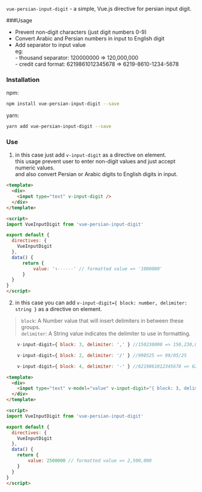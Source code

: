 `vue-persian-input-digit` - a simple, Vue.js directive for persian input digit.

###Usage
- Prevent non-digit characters (just digit numbers 0-9)
- Convert Arabic and Persian numbers in input to English digit
- Add separator to input value\
    eg: \
        - thousand separator: 120000000 => 120,000,000 \
        - credit card format: 6219861012345678 => 6219-8610-1234-5678
### Installation

npm:
```bash
npm install vue-persian-input-digit --save
```

yarn:
```bash
yarn add vue-persian-input-digit --save
```

### Use

 1. in this case just add ```v-input-digit``` as a directive on element.\
 this usage prevent user to enter non-digit values and just accept numeric values.\
 and also convert Persian or Arabic digits to English digits in input.

```html
<template>
  <div>
    <input type="text" v-input-digit />
  </div>
</template>

<script>
import VueInputDigit from 'vue-persian-input-digit'

export default {
  directives: {
    VueInputDigit
  },
  data() {
      return {
          value: '۱۰۰۰۰۰۰' // formatted value => '1000000'
      }
  }
}
</script>
```

 2. in this case you can add ```v-input-digit={ block: number, delimiter: string }``` as a directive on element.
>```block```: A Number value that will insert delimiters in between these groups.\
```delimiter```: A String value indicates the delimiter to use in formatting.
```js
    v-input-digit={ block: 3, delimiter: ',' } //150230000 => 150,230,000
```
```js
    v-input-digit={ block: 2, delimiter: '/' } //990525 => 99/05/25
```
```js
    v-input-digit={ block: 4, delimiter: '-' } //6219861012345678 => 6219-8610-1234-5678
```


```html
<template>
  <div>
    <input type="text" v-model="value" v-input-digit="{ block: 3, delimiter: ',' }" />
  </div>
</template>

<script>
import VueInputDigit from 'vue-persian-input-digit'

export default {
  directives: {
    VueInputDigit
  },
  data() {
    return {
        value: 2500000 // formatted value => 2,500,000
    }
  }
}
</script>
```